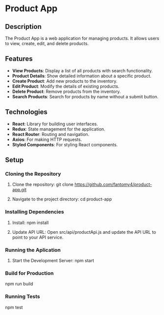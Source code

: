 # Product App

## Description

The Product App is a web application for managing products. It allows users to view, create, edit, and delete products.

## Features

- **View Products**: Display a list of all products with search functionality.
- **Product Details**: Show detailed information about a specific product.
- **Create Product**: Add new products to the inventory.
- **Edit Product**: Modify the details of existing products.
- **Delete Product**: Remove products from the inventory.
- **Search Products**: Search for products by name without a submit button.

## Technologies

- **React**: Library for building user interfaces.
- **Redux**: State management for the application.
- **React Router**: Routing and navigation.
- **Axios**: For making HTTP requests.
- **Styled Components**: For styling React components.

## Setup

### Cloning the Repository

1. Clone the repository:
   git clone https://github.com/fantomy4/product-app.git

2. Navigate to the project directory:
    cd product-app

### Installing Dependencies

1. Install:
    npm install

2. Update API URL:
    Open src/api/productApi.js and update the API URL to point to your API service.

### Running the Aplication

1. Start the Development Server:
    npm start

### Build for Production

npm run build

### Running Tests

npm test